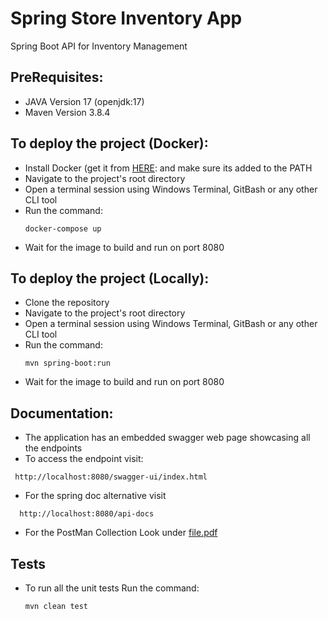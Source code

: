 # Spring Store Inventory App
Spring Boot API for Inventory Management


## PreRequisites:<br>
- JAVA Version 17 (openjdk:17)
- Maven Version 3.8.4

## To deploy the project (Docker):<br>
- Install Docker (get it from [HERE](https://docs.docker.com/get-docker/):  and make sure its added to the PATH
- Navigate to the project's root directory
- Open a terminal session using Windows Terminal, GitBash or any other CLI tool
- Run the command:<br>
  ```
  docker-compose up
  ``` 
- Wait for the image to build and run on port 8080

## To deploy the project (Locally):<br>
- Clone the repository
- Navigate to the project's root directory
- Open a terminal session using Windows Terminal, GitBash or any other CLI tool
- Run the command:<br>
  ```
  mvn spring-boot:run
  ``` 
- Wait for the image to build and run on port 8080

## Documentation:<br>
- The application has an embedded swagger web page showcasing all the endpoints
- To access the endpoint visit: 
 ```
  http://localhost:8080/swagger-ui/index.html
  ```
- For the spring doc alternative visit
```
  http://localhost:8080/api-docs
  ```
- For the PostMan Collection Look under
  [file.pdf](/docs/INVENTORY%20COLLECTION.postman_collection.json)

## Tests <br>
- To run all the unit tests Run the command:<br>
  ```
  mvn clean test
  ``` 


